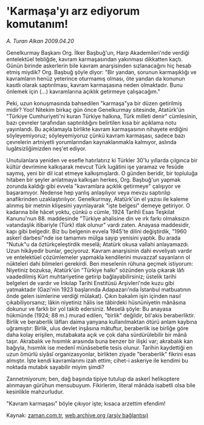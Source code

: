 # 'Karmaşa'yı arz ediyorum komutanım!

*A. Turan Alkan 2009.04.20*

<tr><td class="metin" colspan="2" style="padding-top: 20px; padding-left: 5px; padding-right: 10px;">Genelkurmay Başkanı Org. İlker Başbuğ'un, Harp Akademileri'nde verdiği entelektüel tebliğde, kavram karmaşasından yakınması dikkatten kaçtı. Günün birinde askerlerin bile kavram anarşisinden sızlanacağını hiç hesab etmiş miydik? Org. Başbuğ şöyle diyor: "Bir yandan, sorunun karmaşıklığı ve kavramların henüz yeterince oturmamış olması, öte yandan da konunun kasıtlı olarak saptırılması, kavram karmaşasına neden olmaktadır. Bunu önlemek için  (...) kavramlarına açıklık getirmeye çalışacağım."</td></tr><tr><td class="metin" colspan="2" style="padding-top: 20px; padding-left: 5px; padding-right: 10px;"><p>Peki, uzun konuşmasında bahsedilen "karmaşa"ya bir düzen getirilmiş midir? Yoo! Nitekim birkaç gün önce Genelkurmay sitesinde, Atatürk'ün "Türkiye Cumhuriyeti'ni kuran Türkiye halkına, Türk milleti denir" cümlesinin, bazı çevreler tarafından saptırıldığını belirtilen kısa bir açıklama notu yayınlandı. Bu açıklamayla birlikte kavram karmaşasının nihayete erdiğini söyleyemiyoruz; söyleyemiyoruz çünkü kavram karmaşası, sadece bazı çevrelerin artniyetli yorumlarından kaynaklanmakla kalmıyor, aslında lugâtsizliğimizden neş'et ediyor.
<p>Unutulanlara yeniden ve esefle hatırlatırız ki Türkler 30'lu yıllarda çılgınca bir kültür devrimine kalkışarak mevcut Türk lugâtini işe yaramaz ve fesûde saymış, yeni bir dil icat etmeye kalkışmışlardı. O günden beridir, bir topluluğa hitaben bir şeyler anlatmaya kalkışan herkes, Org. Başbuğ'un yapmak zorunda kaldığı gibi evvela "kavramlara açıklık getirmeye" çalışıyor ve başaramıyor. Nedense hep yanlış anlaşılıyor veya mevzu saptırılıp anafikrinden uzaklaştırılıyor. Genelkurmay, Atatürk'ün el yazısı ile kaleme alınmış bir metnin klişesini yayınlayarak "işte belgesi" demeye getiriyor. O kadarına bile hâcet yoktu, çünkü o cümle, 1924 Tarihli Esas Teşkilat Kanunu'nun 88. maddesinde "Türkiye ahalisine din ve ırk farkı olmaksızın vatandaşlık itibariyle (Türk) ıtlak olunur" vardı zaten. Anayasa maddesidir, kapı gibi belgedir. Biz bu belgenin evvela 1945'te dilini değiştirdik, "1960 askerî darbesi"nde ise tamamını mülga sayıp yenisini yaptık. Bu arada "Nutuk"u da öztürkçeleştirdik meselâ; Atatürk okusa vallahi anlayamazdı. Uzun hikâyedir bunlar, geçiyoruz. Kavram anarşisinin dahi evveliyatı vardır ve entelektüel çözümlemeler yapmakla kendilerini muvazzaf sayanların ol nükteleri dahi bilmeleri gerekirdi. Ben meselenin rûhuna geçmek istiyorum: Niyetiniz bozuksa, Atatürk'ün "Türkiye halkı" sözünden yola çıkarak lâfı vaadedilmiş Kürt muhtariyetine getirip bağlayabilirsiniz; üstelik tarihi belgeleri de vardır ve İnkılap Tarihi Enstitüsü Arşivleri'nde kuzu gibi yatmaktadır (Gazi'nin 1923 başlarında Adapazarı'nda İstanbul matbuatının önde gelen isimlerine verdiği mülakat). Çıkın bakalım işin içinden nasıl çıkabiliyorsanız; lâkin niyetiniz hâlis ise tâbirdeki hüsnüniyetin mânâsına dokunur ve farklı bir yol takib edersiniz. Meselâ şöyle: Bu anayasa hükmünde (1924; 88 m.) murad edilen, "birlik" değildir, bil'akis beraberliktir. Birlik ve beraberlik lâfları daima yanyana kullanılmaktan ötürü anlam kaybına uğramıştır: Birlik, ulus devlet inşâsına mâtuftur, beraberlik ise birliğe göre daha kolay erişilen, mutabakata açık ve çok daha sürdürülebilir bir mânâ taşır. Akrabalık ve hısımlık arasında buna benzer bir ilişki var; akrabalık kan bağıyla, hısımlık ise medenî münâsebetle tesis olunur. Tarihin kaydettiği en uzun ömürlü siyâsî organizasyonlar, birlikten ziyade "beraberlik" fikrini esas almıştır. İşte kendi kavramlarımı izah ettim; cihet-i askeriye ile kendimi bu noktada mutabık sayabilir miyim şimdi?
<p>Zannetmiyorum; ben, dağ başında tipiye tutulup da askerî helikoptere alınmayan gürûhun mensubuyum. Fikirlerim, literal mânâda isabetli olsa bile kesinlikle mahzurludur.
<p>"Kavram karmaşası" böyle çıkıyor işte; kısaca arzettim efendim! <br/></p></p></p></p></td></tr>

Kaynak: [zaman.com.tr](http://zaman.com.tr/yazar.do?yazino=839390), [web.archive.org (arşiv bağlantısı)](http://web.archive.org/web/20090423024641/http://www.zaman.com.tr:80/yazar.do?yazino=839390)
